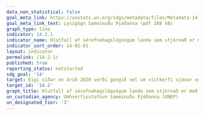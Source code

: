 ```yaml
---
data_non_statistical: false
goal_meta_link: https://unstats.un.org/sdgs/metadata/files/Metadata-14-02-01.pdf
goal_meta_link_text: Lýsigögn Sameinuðu Þjóðanna (pdf 288 kB)
graph_type: line
indicator: 14.2.1
indicator_name: Hlutfall af sérefnahagslögsögum landa sem stjórnað er með vistkerfislegum nálgunum.
indicator_sort_order: 14-02-01
layout: indicator
permalink: /14-2-1/
published: true
reporting_status: notstarted
sdg_goal: '14'
target: Eigi síðar en árið 2020 verði gengið vel um vistkerfi sjávar og stranda og þau vernduð á sjálfbæran hátt til að koma í veg fyrir skaðleg áhrif, þar á meðal með því að grípa til aðgerða til að endurheimta og hlúa að vistkerfunum og njóta ábatans.
target_id: '14.2'
graph_title: Hlutfall af sérefnahagslögsögum landa sem stjórnað er með vistkerfislegum nálgunum.
un_custodian_agency: Umhverfisstofnun Sameinuðu Þjóðanna (UNEP)
un_designated_tier: '3'
---
```

